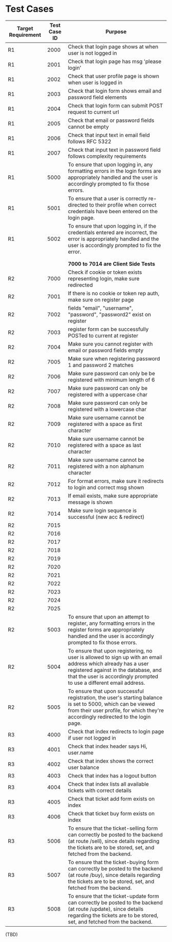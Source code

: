 # Test Cases

| Target Requirement | Test Case ID | Purpose                                                                 |
|--------------------|--------------|-------------------------------------------------------------------------|
| R1 | 2000 | Check that login page shows at when user is not logged in |
| R1 | 2001 | Check that login page has msg 'please login' |
| R1 | 2002 | Check that user profile page is shown when user is logged in |
| R1 | 2003 | Check that login form shows email and password field elements |
| R1 | 2004 | Check that login form can submit POST request to current url |
| R1 | 2005 | Check that email or password fields cannot be empty |
| R1 | 2006 | Check that input text in email field follows RFC 5322 |
| R1 | 2007 | Check that input text in password field follows complexity requirements
| R1         | 5000        	| To ensure that upon logging in, any formatting errors in  the login forms are appropriately handled and the user is accordingly  prompted to fix those errors.                                                                  	|
| R1         | 5001       	| To ensure that a user is correctly re-directed to their profile when correct  credentials have been entered on the login page.                                                                                                  	|
| R1         | 5002         | To ensure that upon logging in, if the credentials entered are incorrect, the error is appropriately handled and the user is accordingly prompted to fix the error. |
|                    |              |                                                                         |
|                    |              |                                                                         |
|                    |              | **7000 to 7014 are Client Side Tests**                                      |
| R2                 |    7000      | Check if cookie or token exists representing login, make sure redirected|
| R2                 |    7001      | If there is no cookie or token rep auth, make sure on register page     | 
| R2                 |    7002      | fields "email", "username", "password", "password2" exist on register   |
| R2                 |    7003      | register form can be successfully POSTed to current at register         |
| R2                 |    7004      | Make sure you cannot register with email or password fields empty       | (TBD)
| R2                 |    7005      | Make sure when registering password 1 and password 2 matches            | (TBD)
| R2                 |    7006      | Make sure password can only be be registered with minimum length of 6   | (TBD)
| R2                 |    7007      | Make sure password can only be registered with a  uppercase char        | (TBD)
| R2                 |    7008      | Make sure password can only be registered with a lowercase char         | (TBD)
| R2                 |    7009      | Make sure username cannot be registered with a space as first character | (TBD)
| R2                 |    7010      | Make sure username cannot be registered with a space as last  character | (TBD)
| R2                 |    7011      | Make sure username cannot be registered with a non alphanum character   | (TBD)
| R2                 |    7012      | For format errors, make sure it redirects to login and correct msg shown|
| R2                 |    7013      | If email exists, make sure appropriate message is shown                 |
| R2                 |    7014      | Make sure login sequence is successful (new acc & redirect)             |
| R2                 |    7015      | |
| R2                 |    7016      | |
| R2                 |    7017      | |
| R2                 |    7018      | |
| R2                 |    7019      | |
| R2                 |    7020      | |
| R2                 |    7021      | |
| R2                 |    7022      | |
| R2                 |    7023      | |
| R2                 |    7024      | |
| R2                 |    7025      | |
| R2         | 5003         | To ensure that upon an attempt to register, any formatting errors in the register forms are appropriately handled and the user is accordingly prompted to fix those errors.                                                     	|
| R2         | 5004         | To ensure that upon registering, no user is allowed to sign up with an email address  which already has a user registered against in the database, and that the user is accordingly  prompted to use a different email address. 	|
| R2         | 5005         | To ensure that upon successful registration, the user's starting balance is set to 5000, which can be viewed from their user profile, for which they're accordingly redirected to the login page.                               	|
| R3                 | 4000 | Check that index redirects to login page if user not logged in |
| R3                 | 4001 | Check that index header says Hi, user.name |
| R3                 | 4002 | Check that index shows the correct user balance |
| R3                 | 4003 | Check that index has a logout button |
| R3                 | 4004 | Check that index lists all available tickets with correct details |
| R3                 | 4005 | Check that ticket add form exists on index |
| R3                 | 4006 | Check that ticket buy form exists on index |
| R3         | 5006         | To ensure that the ticket-selling form can correctly be posted to the backend (at route /sell), since details regarding the tickets are to be stored, set, and fetched from the backend.                                        	|
| R3         | 5007         | To ensure that the ticket-buying form can correctly be posted to the backend (at route /buy), since details regarding the tickets are to be stored, set, and fetched from the backend.                                          	|
| R3         | 5008         | To ensure that the ticket-update form can correctly be posted to the backend (at route /update), since details regarding the tickets are to be stored, set, and fetched from the backend.                  						|
 (TBD)

